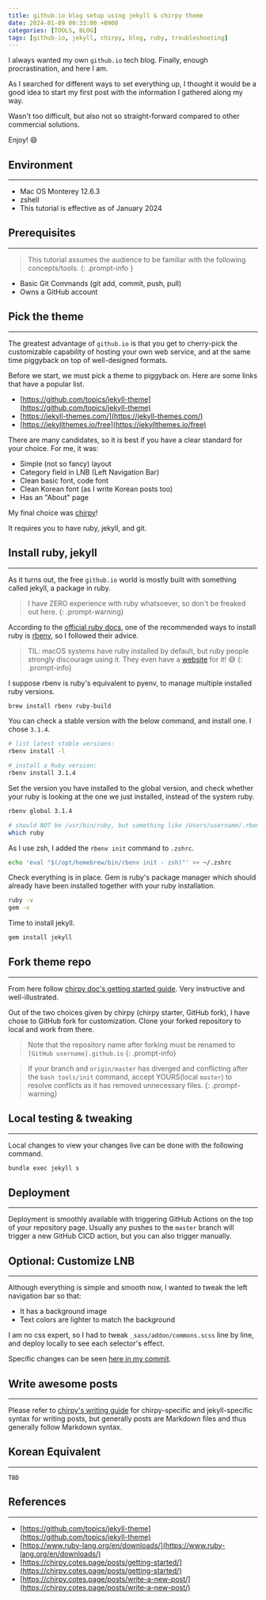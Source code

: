 ```yaml
---
title: github.io blog setup using jekyll & chirpy theme
date: 2024-01-09 00:33:00 +0900
categories: [TOOLS, BLOG]
tags: [github-io, jekyll, chirpy, blog, ruby, troubleshooting]
---
```


I always wanted my own `github.io` tech blog. Finally, enough procrastination, and here I am.

As I searched for different ways to set everything up, I thought it would be a good idea to start my first post with the information I gathered along my way.

Wasn't too difficult, but also not so straight-forward compared to other commercial solutions.

Enjoy! 😄

## Environment

---
+ Mac OS Monterey 12.6.3
+ zshell
+ This tutorial is effective as of January 2024

## Prerequisites

---
> This tutorial assumes the audience to be familiar with the following concepts/tools.
{: .prompt-info }
+ Basic Git Commands (git add, commit, push, pull)
+ Owns a GitHub account

## Pick the theme

---
The greatest advantage of `github.io` is that you get to cherry-pick the customizable capability of hosting your own web service, and at the same time piggyback on top of well-designed formats.

Before we start, we must pick a theme to piggyback on. Here are some links that have a popular list.
- [https://github.com/topics/jekyll-theme](https://github.com/topics/jekyll-theme)
- [https://jekyll-themes.com/](https://jekyll-themes.com/)
- [https://jekyllthemes.io/free](https://jekyllthemes.io/free)

There are many candidates, so it is best if you have a clear standard for your choice. For me, it was:
- Simple (not so fancy) layout
- Category field in LNB (Left Navigation Bar)
- Clean basic font, code font
- Clean Korean font (as I write Korean posts too)
- Has an "About" page 

My final choice was [chirpy](https://chirpy.cotes.page/)!

It requires you to have ruby, jekyll, and git.

## Install ruby, jekyll

---
As it turns out, the free `github.io` world is mostly built with something called jekyll, a package in ruby.

> I have ZERO experience with ruby whatsoever, so don't be freaked out here. 
{: .prompt-warning}

According to the [official ruby docs](https://www.ruby-lang.org/en/downloads/), one of the recommended ways to install ruby is [rbenv](https://github.com/rbenv/rbenv), so I followed their advice.

> TIL: macOS systems have ruby installed by default, but ruby people strongly discourage using it. They even have a [website](https://dontusesystemruby.com/#/) for it! 😅
{: .prompt-info}

I suppose rbenv is ruby's equivalent to pyenv, to manage multiple installed ruby versions.

```bash
brew install rbenv ruby-build
```

You can check a stable version with the below command, and install one. I chose `3.1.4`.

```bash
# list latest stable versions:
rbenv install -l
```
```bash
# install a Ruby version:
rbenv install 3.1.4
```

Set the version you have installed to the global version, and check whether your ruby is looking at the one we just installed, instead of the system ruby.

```bash
rbenv global 3.1.4
```
```bash
# should NOT be /usr/bin/ruby, but something like /Users/username/.rbenv/shims/ruby
which ruby
```

As I use zsh, I added the `rbenv init` command to `.zshrc`.
```bash
echo 'eval "$(/opt/homebrew/bin/rbenv init - zsh)"' >> ~/.zshrc
```

Check everything is in place. Gem is ruby's package manager which should already have been installed together with your ruby installation.
```bash
ruby -v
gem -v
```
Time to install jekyll.
```bash
gem install jekyll
```

## Fork theme repo

---
From here follow [chirpy doc's getting started guide](https://chirpy.cotes.page/posts/getting-started/). Very instructive and well-illustrated.

Out of the two choices given by chirpy (chirpy starter, GitHub fork), I have chose to GitHub fork for customization. Clone your forked repository to local and work from there.

> Note that the repository name after forking must be renamed to `[GitHub username].github.io`
{: .prompt-info}

> If your branch and `origin/master` has diverged and conflicting after the `bash tools/init` command, accept YOURS(local `master`) to resolve conflicts as it has removed unnecessary files.
{: .prompt-warning}

## Local testing & tweaking

---
Local changes to view your changes live can be done with the following command.
```bash
bundle exec jekyll s
```

## Deployment

---
Deployment is smoothly available with triggering GitHub Actions on the top of your repository page. Usually any pushes to the `master` branch will trigger a new GitHub CICD action, but you can also trigger manually.

## Optional: Customize LNB

---
Although everything is simple and smooth now, I wanted to tweak the left navigation bar so that:
+ It has a background image
+ Text colors are lighter to match the background

I am no css expert, so I had to tweak `_sass/addon/commons.scss` line by line, and deploy locally to see each selector's effect.

Specific changes can be seen [here in my commit](https://github.com/notiona/notiona.github.io/commit/fedb63f1d6e8083e9b74f8da88ec8dcf04c9c375).

## Write awesome posts

---
Please refer to [chirpy's writing guide](https://chirpy.cotes.page/posts/write-a-new-post/) for chirpy-specific and jekyll-specific syntax for writing posts, but generally posts are Markdown files and thus generally follow Markdown syntax.

## Korean Equivalent

---
`TBD`

## References

---
+ [https://github.com/topics/jekyll-theme](https://github.com/topics/jekyll-theme)
+ [https://www.ruby-lang.org/en/downloads/](https://www.ruby-lang.org/en/downloads/)
+ [https://chirpy.cotes.page/posts/getting-started/](https://chirpy.cotes.page/posts/getting-started/)
+ [https://chirpy.cotes.page/posts/write-a-new-post/](https://chirpy.cotes.page/posts/write-a-new-post/)


